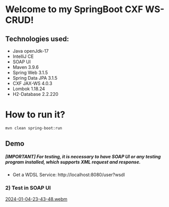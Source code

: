 # Welcome to my SpringBoot CXF WS-CRUD!
## Technologies used:
* Java openJdk-17
* IntelliJ CE
* SOAP UI
* Maven 3.9.6
* Spring Web 3.1.5
* Spring Data JPA 3.1.5
* CXF JAX-WS 4.0.3
* Lombok 1.18.24
* H2-Database 2.2.220

# How to run it?
`mvn clean spring-boot:run`

## Demo
##### [IMPORTANT] For testing, it is necessary to have SOAP UI or any testing program installed, which supports XML request and response.
* Get a WDSL Service: http://localhost:8080/user?wsdl
### 2) Test in SOAP UI
[2024-01-04-23-43-48.webm](https://github.com/AlexLopezz/java.bootcamp.aws-software/assets/90531107/f2868dfe-ca57-43c7-93d5-9e94b7634dce)
